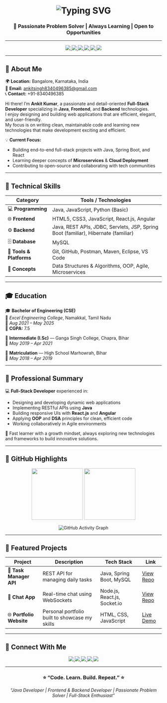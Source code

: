 <!-- Beautiful GitHub Profile README by ChatGPT (Customized for Ankit Kumar) -->

<h1 align="center">
  <img
    src="https://readme-typing-svg.herokuapp.com?font=Fira+Code&weight=600&size=24&duration=3000&pause=1000&color=FFFFFF&center=true&vCenter=true&width=600&lines=👋+Hi%2C+I'm+Ankit+Kumar!;💻+Java+Developer;🌐+Frontend+Developer;⚙️+Backend+Developer;🚀+Full-Stack+Developer&background=30%2C00C2FF%2C0A192F"
    alt="Typing SVG"
  />
</h1>


<h3 align="center">🚀 Passionate Problem Solver | Always Learning | Open to Opportunities</h3>

---

<!-- Social Buttons -->
<p align="center">
  <a href="mailto:ankitsingh8340496385@gmail.com">
    <img src="https://img.shields.io/badge/Gmail-D14836?style=for-the-badge&logo=gmail&logoColor=white" />
  </a>
  <a href="https://www.linkedin.com/in/ankit6156" target="_blank">
    <img src="https://img.shields.io/badge/LinkedIn-0077B5?style=for-the-badge&logo=linkedin&logoColor=white" />
  </a>
  <a href="https://github.com/Ankit6156" target="_blank">
    <img src="https://img.shields.io/badge/GitHub-100000?style=for-the-badge&logo=github&logoColor=white" />
  </a>
  <a href="https://www.hackerrank.com/" target="_blank">
    <img src="https://img.shields.io/badge/HackerRank-2EC866?style=for-the-badge&logo=HackerRank&logoColor=white" />
  </a>
  <a href="https://ankit6156.github.io/" target="_blank">
    <img src="https://img.shields.io/badge/🌐_Portfolio-1E90FF?style=for-the-badge" />
  </a>
  <a href="https://drive.google.com/your_resume_link_here" target="_blank">
    <img src="https://img.shields.io/badge/📄_Download_Resume-blue?style=for-the-badge" />
  </a>
</p>

---

## 💫 About Me

🌍 **Location:** Bangalore, Karnataka, India  
📧 **Email:** [ankitsingh8340496385@gmail.com](mailto:ankitsingh8340496385@gmail.com)  
📞 **Contact:** +91-8340496385  

Hi there! I’m **Ankit Kumar**, a passionate and detail-oriented **Full-Stack Developer** specializing in **Java**, **Frontend**, and **Backend** technologies.  
I enjoy designing and building web applications that are efficient, elegant, and user-friendly.  
My focus is on writing clean, maintainable code and learning new technologies that make development exciting and efficient.  

💡 **Current Focus:**  
- Building end-to-end full-stack projects with Java, Spring Boot, and React  
- Learning deeper concepts of **Microservices** & **Cloud Deployment**  
- Contributing to open-source and collaborating with tech communities  

---

## 🧰 Technical Skills

| Category | Tools / Technologies |
|-----------|----------------------|
| 💻 **Programming** | Java, JavaScript, Python (Basic) |
| 🌐 **Frontend** | HTML5, CSS3, JavaScript, React.js, Angular |
| ⚙️ **Backend** | Java, REST APIs, JDBC, Servlets, JSP, Spring Boot (familiar), Hibernate (familiar) |
| 🗄️ **Database** | MySQL |
| 🧩 **Tools & Platforms** | Git, GitHub, Postman, Maven, Eclipse, VS Code |
| 🧠 **Concepts** | Data Structures & Algorithms, OOP, Agile, Microservices |

---

## 🎓 Education

🎓 **Bachelor of Engineering (CSE)**  
📍 *Excel Engineering College*, Namakkal, Tamil Nadu  
📅 *Aug 2021 – May 2025*  
🎯 **CGPA:** 7.5  

🏫 **Intermediate (I.Sc)** — Ganga Singh College, Chapra, Bihar  
📅 *May 2019 – Apr 2021*  

🏫 **Matriculation** — High School Marhowrah, Bihar  
📅 *May 2018 – Apr 2019*  

---

## 💼 Professional Summary

💻 **Full-Stack Developer** experienced in:
- Designing and developing dynamic web applications  
- Implementing RESTful APIs using **Java**  
- Building responsive UIs with **React.js** and **Angular**  
- Applying **OOP** and **DSA** principles for clean, efficient code  
- Working collaboratively in Agile environments  

🚀 Fast learner with a growth mindset, always exploring new technologies and frameworks to build innovative solutions.

---

## 🌟 GitHub Highlights

<p align="center">
  <img src="https://github-readme-stats.vercel.app/api?username=Ankit6156&show_icons=true&theme=tokyonight" height="165" />
  <img src="https://github-readme-streak-stats.herokuapp.com?user=Ankit6156&theme=tokyonight" height="165" />
</p>

<p align="center">
  <img src="https://github-readme-activity-graph.vercel.app/graph?username=Ankit6156&theme=react-dark&hide_border=true&area=true" alt="GitHub Activity Graph" />
</p>

---

## 🚀 Featured Projects

| Project | Description | Tech Stack | Link |
|----------|--------------|-------------|------|
| 🧮 **Task Manager API** | REST API for managing daily tasks | Java, Spring Boot, MySQL | [View Repo](https://github.com/Ankit6156/task-api) |
| 💬 **Chat App** | Real-time chat using WebSockets | Node.js, React.js, Socket.io | [View Repo](https://github.com/Ankit6156/chat-app) |
| 🌐 **Portfolio Website** | Personal portfolio built to showcase my skills | HTML, CSS, JavaScript | [Live Demo](https://ankit6156.github.io) |

---

## 🔗 Connect With Me

<p align="center">
  <a href="https://www.linkedin.com/in/ankit6156" target="_blank">
    <img src="https://img.shields.io/badge/LinkedIn-0077B5?style=for-the-badge&logo=linkedin&logoColor=white" />
  </a>
  <a href="mailto:ankitsingh8340496385@gmail.com" target="_blank">
    <img src="https://img.shields.io/badge/Gmail-D14836?style=for-the-badge&logo=gmail&logoColor=white" />
  </a>
  <a href="https://github.com/Ankit6156" target="_blank">
    <img src="https://img.shields.io/badge/GitHub-100000?style=for-the-badge&logo=github&logoColor=white" />
  </a>
  <a href="https://ankit6156.github.io/" target="_blank">
    <img src="https://img.shields.io/badge/🌐_Portfolio-1E90FF?style=for-the-badge" />
  </a>
  <a href="https://drive.google.com/your_resume_link_here" target="_blank">
    <img src="https://img.shields.io/badge/📄_View_Resume-blue?style=for-the-badge" />
  </a>
</p>

---

<h3 align="center">⭐ “Code. Learn. Build. Repeat.” ⭐</h3>
<p align="center">
  <i>“Java Developer | Frontend & Backend Developer | Passionate Problem Solver | Full-Stack Enthusiast”</i>
</p>

